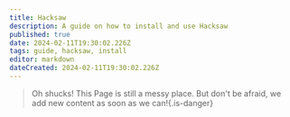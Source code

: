 ```yaml
---
title: Hacksaw
description: A guide on how to install and use Hacksaw
published: true
date: 2024-02-11T19:30:02.226Z
tags: guide, hacksaw, install
editor: markdown
dateCreated: 2024-02-11T19:30:02.226Z
---
```


>Oh shucks!
This Page is still a messy place. But don't be afraid, we add new content as soon as we can!{.is-danger}
